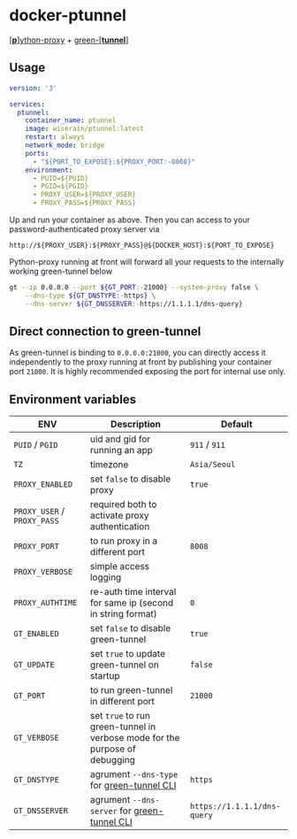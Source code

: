 # docker-ptunnel

[[**p**]ython-proxy](https://github.com/qwj/python-proxy) + [green-[**tunnel**]](https://github.com/SadeghHayeri/GreenTunnel)

## Usage

```yaml
version: '3'

services:
  ptunnel:
    container_name: ptunnel
    image: wiserain/ptunnel:latest
    restart: always
    network_mode: bridge
    ports:
      - "${PORT_TO_EXPOSE}:${PROXY_PORT:-8008}"
    environment:
      - PUID=${PUID}
      - PGID=${PGID}
      - PROXY_USER=${PROXY_USER}
      - PROXY_PASS=${PROXY_PASS}
```

Up and run your container as above. Then you can access to your password-authenticated proxy server via

```http://${PROXY_USER}:${PROXY_PASS}@${DOCKER_HOST}:${PORT_TO_EXPOSE}```

Python-proxy running at front will forward all your requests to the internally working green-tunnel below

```bash
gt --ip 0.0.0.0 --port ${GT_PORT:-21000} --system-proxy false \
    --dns-type ${GT_DNSTYPE:-https} \
    --dns-server ${GT_DNSSERVER:-https://1.1.1.1/dns-query}
```

## Direct connection to green-tunnel

As green-tunnel is binding to ```0.0.0.0:21000```, you can directly access it independently to the proxy running at front by publishing your container port ```21000```. It is highly recommended exposing the port for internal use only.

## Environment variables

| ENV  | Description  | Default  |
|---|---|---|
| ```PUID``` / ```PGID```  | uid and gid for running an app  | ```911``` / ```911```  |
| ```TZ```  | timezone  | ```Asia/Seoul```  |
| ```PROXY_ENABLED```  | set ```false``` to disable proxy | ```true``` |
| ```PROXY_USER``` / ```PROXY_PASS```  | required both to activate proxy authentication   |  |
| ```PROXY_PORT```  | to run proxy in a different port  | ```8008``` |
| ```PROXY_VERBOSE```  | simple access logging  |  |
| ```PROXY_AUTHTIME```  | re-auth time interval for same ip (second in string format)  | ```0``` |
| ```GT_ENABLED```  | set ```false``` to disable green-tunnel  | ```true``` |
| ```GT_UPDATE```  | set ```true``` to update green-tunnel on startup  | ```false``` |
| ```GT_PORT```  | to run green-tunnel in different port  | ```21000```  |
| ```GT_VERBOSE```  | set ```true``` to run green-tunnel in verbose mode for the purpose of debugging  |  |
| ```GT_DNSTYPE```  | agrument ```--dns-type``` for [green-tunnel CLI](https://github.com/SadeghHayeri/GreenTunnel#command-line-interface-cli)  | ```https```  |
| ```GT_DNSSERVER```  | agrument ```--dns-server``` for [green-tunnel CLI](https://github.com/SadeghHayeri/GreenTunnel#command-line-interface-cli)  | ```https://1.1.1.1/dns-query```  |
